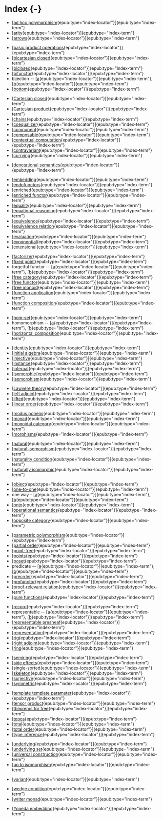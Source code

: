 # Index {-}

<!-- -->
* [[ad hoc polymorphism](#ad_hoc_polymorphism){epub:type="index-locator"}]{epub:type="index-term"}
* [[arity](#arity){epub:type="index-locator"}]{epub:type="index-term"}
* [[arrows](#arrow){epub:type="index-locator"}]{epub:type="index-term"}

<!-- -->
* [[basic product operations](#basic_product_operations){epub:type="index-locator"}]{epub:type="index-term"}
* [[bicartesian closed](#bicartesian_closed){epub:type="index-locator"}]{epub:type="index-term"}
* [[biclosed](#biclosed){epub:type="index-locator"}]{epub:type="index-term"}
* [[bifunctor](#bifunctor){epub:type="index-locator"}]{epub:type="index-term"}
* bijection -- [[a](#bijections){epub:type="index-locator"}]{epub:type="index-term"}, [[b](#bijection){epub:type="index-locator"}]{epub:type="index-term"}
* [[bottom](#bottom){epub:type="index-locator"}]{epub:type="index-term"}

<!-- -->
* [[Cartesian closed](#Cartesian_closed){epub:type="index-locator"}]{epub:type="index-term"}
* [[Cartesian product](#Cartesian_product){epub:type="index-locator"}]{epub:type="index-term"}
* [[chains](#chain){epub:type="index-locator"}]{epub:type="index-term"}
* [[coequalizer](#coequalizer){epub:type="index-locator"}]{epub:type="index-term"}
* [[component](#component){epub:type="index-locator"}]{epub:type="index-term"}
* [[composable](#composable){epub:type="index-locator"}]{epub:type="index-term"}
* [[contextual computation](#contextual_computation){epub:type="index-locator"}]{epub:type="index-term"}
* [[contravariant](#contravariant){epub:type="index-locator"}]{epub:type="index-term"}
* [[currying](#currying){epub:type="index-locator"}]{epub:type="index-term"}

<!-- -->
* [[denotational semantics](#denotational_semantics){epub:type="index-locator"}]{epub:type="index-term"}

<!-- -->
* [[embedding](#embedding){epub:type="index-locator"}]{epub:type="index-term"}
* [[endofunctors](#endofunctors){epub:type="index-locator"}]{epub:type="index-term"}
* [[enriched](#enriched){epub:type="index-locator"}]{epub:type="index-term"}
* [[enriched functor](#enriched_functor){epub:type="index-locator"}]{epub:type="index-term"}
* [[equality](#equality){epub:type="index-locator"}]{epub:type="index-term"}
* [[equational reasoning](#equational_reasoning){epub:type="index-locator"}]{epub:type="index-term"}
* [[equivalence](#equivalence){epub:type="index-locator"}]{epub:type="index-term"}
* [[equivalence relation](#equivalence_relation){epub:type="index-locator"}]{epub:type="index-term"}
* [[evaluation](#evaluation){epub:type="index-locator"}]{epub:type="index-term"}
* [[exponential](#exponential){epub:type="index-locator"}]{epub:type="index-term"}
* [[extensional](#extensional){epub:type="index-locator"}]{epub:type="index-term"}

<!-- -->
* [[factorizer](#factorizer){epub:type="index-locator"}]{epub:type="index-term"}
* [[fixed point](#fixed_point){epub:type="index-locator"}]{epub:type="index-term"}
* forgetful functor -- [[a](#forgetful_functor){epub:type="index-locator"}]{epub:type="index-term"}, [[b](#forgetful_functor2){epub:type="index-locator"}]{epub:type="index-term"}
* [[free category](#free_category){epub:type="index-locator"}]{epub:type="index-term"}
* [[free functor](#free_functor){epub:type="index-locator"}]{epub:type="index-term"}
* [[free monoid](#free_monoid){epub:type="index-locator"}]{epub:type="index-term"}
* [[function application](#function_application){epub:type="index-locator"}]{epub:type="index-term"}
* [[function composition](#function_composition){epub:type="index-locator"}]{epub:type="index-term"}

<!-- -->
* [[hom-set](#hom-set){epub:type="index-locator"}]{epub:type="index-term"}
* homomorphism -- [[a](#homomorphisms){epub:type="index-locator"}]{epub:type="index-term"}, [[b](#homomorphism){epub:type="index-locator"}]{epub:type="index-term"}
* [[horizontal composition](#horizontal_composition){epub:type="index-locator"}]{epub:type="index-term"}

<!-- -->
* [[identity](#identity){epub:type="index-locator"}]{epub:type="index-term"}
* [[initial algebra](#initial_algebra){epub:type="index-locator"}]{epub:type="index-term"}
* [[injective](#injective){epub:type="index-locator"}]{epub:type="index-term"}
* [[instance](#instance){epub:type="index-locator"}]{epub:type="index-term"}
* [[internal](#internal){epub:type="index-locator"}]{epub:type="index-term"}
* [[isomorphic](#isomorphic){epub:type="index-locator"}]{epub:type="index-term"}
* [[isomorphism](#isomorphism){epub:type="index-locator"}]{epub:type="index-term"}

<!-- -->
* [[Lawvere theory](#lawvere_theory){epub:type="index-locator"}]{epub:type="index-term"}
* [[left adjoint](#left_adjoint){epub:type="index-locator"}]{epub:type="index-term"}
* [[lifted](#lifted){epub:type="index-locator"}]{epub:type="index-term"}
* [[linear order](#linear_order){epub:type="index-locator"}]{epub:type="index-term"}

<!-- -->
* [[modus ponens](#modus_ponen){epub:type="index-locator"}]{epub:type="index-term"}
* [[monad](#monad){epub:type="index-locator"}]{epub:type="index-term"}
* [[monoidal category](#monoidal_category){epub:type="index-locator"}]{epub:type="index-term"}
* [[morphisms](#morphism){epub:type="index-locator"}]{epub:type="index-term"}

<!-- -->
* [[natural](#natural){epub:type="index-locator"}]{epub:type="index-term"}
* [[natural isomorphism](#natural_isomorphism){epub:type="index-locator"}]{epub:type="index-term"}
* [[naturality condition](#naturality_condition){epub:type="index-locator"}]{epub:type="index-term"}
* [[naturally isomorphic](#naturally_isomorphic){epub:type="index-locator"}]{epub:type="index-term"}

<!-- -->
* [[object](#object){epub:type="index-locator"}]{epub:type="index-term"}
* [[one-to-one](#one-to-one){epub:type="index-locator"}]{epub:type="index-term"}
* one way - [[a](#one_way){epub:type="index-locator"}]{epub:type="index-term"}, [[b](#one_way2){epub:type="index-locator"}]{epub:type="index-term"}
* [[onto](#onto){epub:type="index-locator"}]{epub:type="index-term"}
* [[operational semantics](#operational_semantics){epub:type="index-locator"}]{epub:type="index-term"}
* [[opposite category](#opposite_category){epub:type="index-locator"}]{epub:type="index-term"}

<!-- -->
* [[parametric polymorphism](#parametric_polymorphism){epub:type="index-locator"}]{epub:type="index-term"}
* [[partial order](#partial_order){epub:type="index-locator"}]{epub:type="index-term"}
* [[point-free](#point-free){epub:type="index-locator"}]{epub:type="index-term"}
* [[points](#point){epub:type="index-locator"}]{epub:type="index-term"}
* [[poset](#poset){epub:type="index-locator"}]{epub:type="index-term"}
* predicate -- [[a](#predicates){epub:type="index-locator"}]{epub:type="index-term"}, [[b](#predicate){epub:type="index-locator"}]{epub:type="index-term"}
* [[preorder](#preorder){epub:type="index-locator"}]{epub:type="index-term"}
* [[profunctor](#profunctor){epub:type="index-locator"}]{epub:type="index-term"}
* [[proof-relevant relation](#proof-relevant_relation){epub:type="index-locator"}]{epub:type="index-term"}
* [[pure functions](#pure_function){epub:type="index-locator"}]{epub:type="index-term"}

<!-- -->
* [[record](#record){epub:type="index-locator"}]{epub:type="index-term"}
* representable -- [[a](#representable){epub:type="index-locator"}]{epub:type="index-term"}, [[b](#representable2){epub:type="index-locator"}]{epub:type="index-term"}
* [[representable presheaf](#representable_presheaf){epub:type="index-locator"}]{epub:type="index-term"}
* [[representation](#representation){epub:type="index-locator"}]{epub:type="index-term"}
* [[rig](#rig){epub:type="index-locator"}]{epub:type="index-term"}
* [[right adjoint](#right_adjoint){epub:type="index-locator"}]{epub:type="index-term"}
* [[ring](#ring){epub:type="index-locator"}]{epub:type="index-term"}

<!-- -->
* [[semiring](#semiring){epub:type="index-locator"}]{epub:type="index-term"}
* [[side effects](#side_effect){epub:type="index-locator"}]{epub:type="index-term"}
* [[single-sorted](#single-sorted){epub:type="index-locator"}]{epub:type="index-term"}
* [[skeleton](#skeleton){epub:type="index-locator"}]{epub:type="index-term"}
* [[surjective](#surjective){epub:type="index-locator"}]{epub:type="index-term"}
* [[symmetric](#symmetric){epub:type="index-locator"}]{epub:type="index-term"}

<!-- -->
* [[template template parameter](#template_template_parameter){epub:type="index-locator"}]{epub:type="index-term"}
* [[tensor product](#tensor_product){epub:type="index-locator"}]{epub:type="index-term"}
* [[theorems for free](#theorems_for_free){epub:type="index-locator"}]{epub:type="index-term"}
* [[topos](#topos){epub:type="index-locator"}]{epub:type="index-term"}
* [[total](#total){epub:type="index-locator"}]{epub:type="index-term"}
* [[total order](#total_order){epub:type="index-locator"}]{epub:type="index-term"}
* [[type inference](#type_inference){epub:type="index-locator"}]{epub:type="index-term"}

<!-- -->
* [[underlying](#underlying){epub:type="index-locator"}]{epub:type="index-term"}
* [[underlying set](#underlying_set){epub:type="index-locator"}]{epub:type="index-term"}
* [[universal construction](#universal_construction){epub:type="index-locator"}]{epub:type="index-term"}
* [[up to isomorphism](#up_to_isomorphism){epub:type="index-locator"}]{epub:type="index-term"}

<!-- -->
* [[variant](#variant){epub:type="index-locator"}]{epub:type="index-term"}

<!-- -->
* [[wedge condition](#wedge_condition){epub:type="index-locator"}]{epub:type="index-term"}
* [[writer monad](#writer_monad){epub:type="index-locator"}]{epub:type="index-term"}

<!-- -->
* [[Yoneda embedding](#Yoneda_embedding){epub:type="index-locator"}]{epub:type="index-term"}
